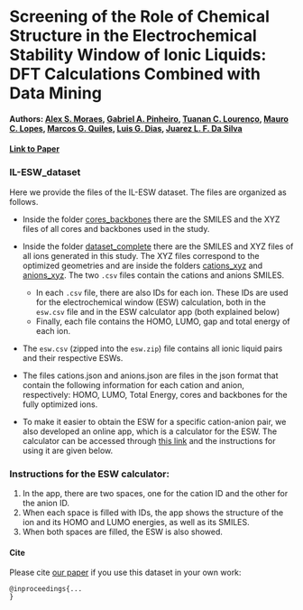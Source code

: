 # Screening of the Role of Chemical Structure in the Electrochemical Stability Window of Ionic Liquids: DFT Calculations Combined with Data Mining
#### Authors: [Alex S. Moraes](https://scholar.google.com/citations?hl=pt-BR&user=bNF_gEsAAAAJ), [Gabriel A. Pinheiro](https://scholar.google.com/citations?hl=pt-BR&user=819H8Y8AAAAJ), [Tuanan C. Lourenço](https://scholar.google.com/citations?hl=pt-BR&user=mbEklmcAAAAJ), [Mauro C. Lopes](https://scholar.google.com/citations?user=L3AnKVMAAAAJ&hl=pt-BR&oi=ao), [Marcos G. Quiles](https://scholar.google.com/citations?view_op=list_works&hl=pt-BR&hl=pt-BR&user=kQXxkc4AAAAJ&sortby=pubdate), [Luis G. Dias](https://scholar.google.com/citations?user=RT9lc-AAAAAJ&hl=pt-BR&oi=ao), [Juarez L. F. Da Silva](https://scholar.google.com/citations?user=wQG1X8wAAAAJ&hl=pt-BR&oi=ao)

#### [Link to Paper](link)

### IL-ESW_dataset

Here we provide the files of the IL-ESW dataset. The files are organized as follows.

- Inside the folder [cores_backbones](https://github.com/asmoraes92/IL-ESW_dataset/tree/main/cores_backbones) there are the SMILES and the XYZ files of all cores and backbones used in the study.

- Inside the folder [dataset_complete](https://github.com/asmoraes92/IL-ESW_dataset/tree/main/dataset_complete) there are the SMILES and XYZ files of all ions generated in this study. The XYZ files correspond to the optimized geometries and are inside the folders  [cations_xyz](https://github.com/asmoraes92/IL-ESW_dataset/tree/main/dataset_complete/cations_xyz) and [anions_xyz](https://github.com/asmoraes92/IL-ESW_dataset/tree/main/dataset_complete/anions_xyz). The two `.csv` files contain the cations and anions SMILES.
	- In each `.csv` file, there are also IDs for each ion. These IDs are used for the electrochemical window (ESW) calculation, both in the `esw.csv` file and in the ESW calculator app (both explained below)
	- Finally, each file contains the HOMO, LUMO, gap and total energy of each ion.

- The `esw.csv` (zipped into the `esw.zip`) file contains all ionic liquid pairs and their respective ESWs.

- The files cations.json and anions.json are files in the json format that contain the following information for each cation and anion, respectively: HOMO, LUMO, Total Energy, cores and backbones for the fully optimized ions.

- To make it easier to obtain the ESW for a specific cation-anion pair, we also developed an online app, which is a calculator for the ESW. The calculator can be accessed through [this link](https://esw.pages.dev/) and the instructions for using it are given below.


### Instructions for the ESW calculator:

1. In the app, there are two spaces, one for the cation ID and the other for the anion ID.
2. When each space is filled with IDs, the app shows the structure of the ion and its HOMO and LUMO energies, as well as its SMILES.
3. When both spaces are filled, the ESW is also showed.


#### Cite

Please cite [our paper](...) if you use this dataset in your own work:

```
@inproceedings{...
}
